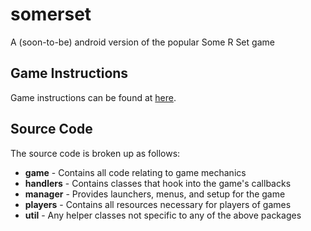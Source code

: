 somerset
========

A (soon-to-be) android version of the popular Some R Set game


Game Instructions
-----------------

Game instructions can be found at 
[here](http://somersetgame.om/double-somerset-rules.html).




Source Code
-----------

The source code is broken up as follows:

 * **game** - Contains all code relating to game mechanics 
 * **handlers** - Contains classes that hook into the game's callbacks
 * **manager** - Provides launchers, menus, and setup for the game 
 * **players** - Contains all resources necessary for players of games 
 * **util** - Any helper classes not specific to any of the above packages

 
